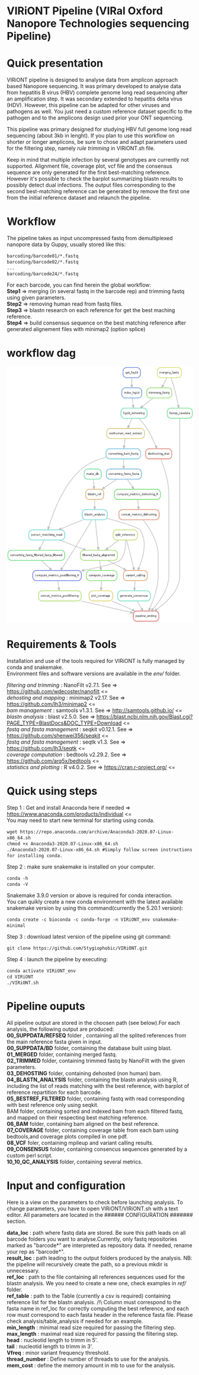 # VIRiONT Pipeline (VIRal Oxford Nanopore Technologies sequencing Pipeline)

# Quick presentation

VIRiONT pipeline is designed to analyse data from amplicon approach based Nanopore sequencing. It was primary developed to analyse data from hepatitis B virus (HBV) complete genome long read sequencing after an amplification step. It was secondary extended to hepatitis delta virus (HDV). However, this pipeline can be adapted for other viruses and pathogens as well. You just need a custom reference dataset specific to the pathogen and to the amplicons design used prior your ONT sequencing.

This pipeline was primary designed for studying HBV full genome long read sequencing (about 3kb in lenght). If you plan to use this workflow on shorter or longer amplicons, be sure to chose and adapt parameters used for the filtering step, namely *rule trimming* in VIRiONT.sh file.

Keep in mind that multiple infection by several genotypes are currently not supported. Alignment file, coverage plot, vcf file and the consensus sequence are only generated for the first best-matching reference.  However it's possible to check the barplot summarizing blastn results to possibly detect dual infections. The output files corresponding to the second best-matching reference can be generated by remove the first one from the initial reference dataset and relaunch the pipeline.

# Workflow

The pipeline takes as input uncompressed fastq from demultiplexed nanopore data by Guppy, usually stored like this:  
```
barcoding/barcode01/*.fastq
barcoding/barcode02/*.fastq
...
barcoding/barcode24/*.fastq
``` 
For each barcode, you can find herein the global workflow:  
**Step1** => merging (in several fastq in the barcode rep) and trimming fastq using given parameters.  
**Step2** => removing human read from fastq files.  
**Step3** => blastn research on each reference for get the best maching reference.     
**Step4** => build consensus sequence on the best matching reference after generated alignement files with minimap2 (option splice)    

# workflow dag

![image info](./documents/workflow.png)

# Requirements & Tools

Installation and use of the tools required for VIRiONT is fully managed by conda and snakemake.  
Environment files and software versions are available in the *env/* folder.  

*filtering and trimming* : NanoFilt v2.7.1. See => https://github.com/wdecoster/nanofilt <=  
*dehosting and mapping* : minimap2 v2.17. See => https://github.com/lh3/minimap2 <=  
*bam management* : samtools v1.3.1. See => http://samtools.github.io/ <=  
*blastn analysis* : blast v2.5.0. See => https://blast.ncbi.nlm.nih.gov/Blast.cgi?PAGE_TYPE=BlastDocs&DOC_TYPE=Download <=  
*fastq and fasta management* : seqkit v0.12.1. See => https://github.com/shenwei356/seqkit <=  
*fastq and fasta management* : seqtk v1.3. See => https://github.com/lh3/seqtk <=   
*coverage computation* : bedtools v2.29.2. See => https://github.com/arq5x/bedtools <=   
*statistics and plotting* : R v4.0.2. See => https://cran.r-project.org/ <=  


# Quick using steps

Step 1 : Get and install Anaconda here if needed => https://www.anaconda.com/products/individual <=  
You may need to start new terminal for starting using conda.   
```
wget https://repo.anaconda.com/archive/Anaconda3-2020.07-Linux-x86_64.sh
chmod +x Anaconda3-2020.07-Linux-x86_64.sh
./Anaconda3-2020.07-Linux-x86_64.sh #Simply follow screen instructions for installing conda.
```
Step 2 : make sure snakemake is installed on your computer. 
```
conda -h
conda -V
``` 
Snakemake 3.9.0 version or above is required for conda interaction.  
You can quikly create a new conda environment with the latest available snakemake version by using this command(currently the 5.20.1 version):  
```
conda create -c bioconda -c conda-forge -n VIRiONT_env snakemake-minimal
```
Step 3 : download latest version of the pipeline using git command:  
```
git clone https://github.com/Stygiophobic/VIRiONT.git
```
Step 4 : launch the pipeline by executing:  
```
conda activate VIRiONT_env
cd VIRiONT
./VIRiONT.sh
```

# Pipeline ouputs

All pipeline output are stored in the choosen path (see below).For each analysis, the following output are produced:  
**00_SUPPDATA/REFSEQ** folder , containing all the splited references from the main reference fasta given in input.  
**00_SUPPDATA/BD** folder, containing the database built using blast.  
**01_MERGED** folder, containing merged fastq.  
**02_TRIMMED** folder, containing trimmed fastq by NanoFilt with the given parameters.  
**03_DEHOSTING** folder, containing dehosted (non human) bam.  
**04_BLASTN_ANALYSIS** folder, containing the blastn analysis using R, including the list of reads matching with the best reference, with barplot of reference repartition for each barcode.  
**05_BESTREF_FILTERED** folder, containing fastq with read corresponding with best reference only using seqkit.  
BAM folder, containing sorted and indexed bam from each filtered fastq, and mapped on their respecting best matching reference.  
**06_BAM** folder, containing bam aligned on the best reference.  
**07_COVERAGE** folder, containing coverage table from each bam using bedtools,and coverage plots compiled in one pdf.  
**08_VCF** foler, containing mpileup and variant calling results.  
**09_CONSENSUS** folder, containing consencus sequences generated by a custom perl script.  
**10_10_QC_ANALYSIS** folder, containing several metrics.  


# Input and configuration

Here is a view on the parameters to check before launching analysis. To change parameters, you have to open VIRiONT/VIRiONT.sh with a text editor. All parameters are located in the ###### CONFIGURATION ####### section.

**data_loc** : path where fastq data are stored. Be sure this path leads on all barcode folders you want to analyse.Currently, only fastq repositories marked as "barcode*" are interpreted as repository data. If needed, rename your rep as "barcode*".  
**result_loc** : path leading to the output folders produced by the analysis. NB: the pipeline will recursively create the path, so a previous mkdir is unnecessary.  
**ref_loc** : path to the file containing all references sequences used for the blastn analysis. We you need to create a new one, check examples in *ref/* folder.  
**ref_table** : path to the Table (currently a csv is required) containing reference list for the blastn analysis. /!\ Column must correspond to the fasta name in ref_loc for correctly computing the best reference, and each row must correspond to each fasta header in the reference fasta file. Please check analysis/table_analysis if needed for an example.  
**min_length** : minimal read size required for passing the filtering step.  
**max_length** : maximal read size required for passing the filtering step.  
**head** : nucleotid length to trimm in 5'.  
**tail** : nucleotid length to trimm in 3'.  
**Vfreq** : minor variant frequency threshold.  
**thread_number** : Define number of threads to use for the analysis.  
**mem_cost** : define the memory amount in mb to use for the analysis.
